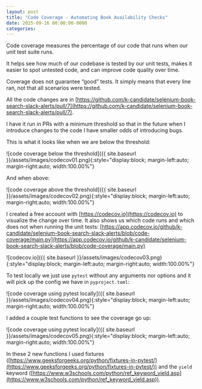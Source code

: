 ```yaml
---
layout: post
title: "Code Coverage - Automating Book Availability Checks"
date: 2025-09-16 00:00:00-0000
categories: 
---
```


Code coverage measures the percentage of our code that runs when our unit test suite runs.

It helps see how much of our codebase is tested by our unit tests, makes it easier to spot untested code, and can improve code quality over time.

Coverage does not guarantee “good” tests. It simply means that every line ran, not that all scenarios were tested.

All the code changes are in [https://github.com/k-candidate/selenium-book-search-slack-alerts/pull/7](https://github.com/k-candidate/selenium-book-search-slack-alerts/pull/7).

I have it run in PRs with a minimum threshold so that in the future when I introduce changes to the code I have smaller odds of introducing bugs.

This is what it looks like when we are below the threshold: 

![code coverage below the threshold]({{ site.baseurl }}/assets/images/codecov01.png){:style="display:block; margin-left:auto; margin-right:auto; width:100.00%"}

And when above:

![code coverage above the threshold]({{ site.baseurl }}/assets/images/codecov02.png){:style="display:block; margin-left:auto; margin-right:auto; width:100.00%"}

I created a free account with [https://codecov.io](https://codecov.io) to visualize the change over time. It also shows us which code runs and which does not when running the unit tests: [https://app.codecov.io/github/k-candidate/selenium-book-search-slack-alerts/blob/code-coverage/main.py](https://app.codecov.io/github/k-candidate/selenium-book-search-slack-alerts/blob/code-coverage/main.py)

![codecov.io]({{ site.baseurl }}/assets/images/codecov03.png){:style="display:block; margin-left:auto; margin-right:auto; width:100.00%"}

To test locally we just use `pytest` without any arguments nor options and it will pick up the config we have in `pyproject.toml`:

![code coverage using pytest locally]({{ site.baseurl }}/assets/images/codecov04.png){:style="display:block; margin-left:auto; margin-right:auto; width:100.00%"}

I added a couple test functions to see the coverage go up:

![code coverage using pytest locally]({{ site.baseurl }}/assets/images/codecov05.png){:style="display:block; margin-left:auto; margin-right:auto; width:100.00%"}

In these 2 new functions I used fixtures ([https://www.geeksforgeeks.org/python/fixtures-in-pytest/](https://www.geeksforgeeks.org/python/fixtures-in-pytest/)) and the `yield` keyword ([https://www.w3schools.com/python/ref_keyword_yield.asp](https://www.w3schools.com/python/ref_keyword_yield.asp)).